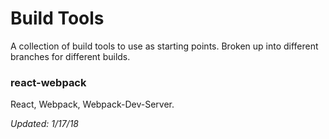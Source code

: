 Build Tools
===========

A collection of build tools to use as starting points. Broken up into different branches for different builds.

### react-webpack

React, Webpack, Webpack-Dev-Server.

_Updated: 1/17/18_
